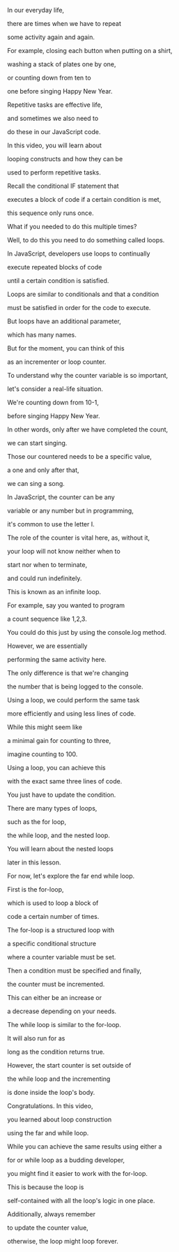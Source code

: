 In our everyday life, 

there are times when we have to repeat 

some activity again and again. 

For example, closing each button when putting on a shirt, 

washing a stack of plates one by one, 

or counting down from ten to 

one before singing Happy New Year. 

Repetitive tasks are effective life, 

and sometimes we also need to 

do these in our JavaScript code. 

In this video, you will learn about 

looping constructs and how they can be 

used to perform repetitive tasks. 

Recall the conditional IF statement that 

executes a block of code if a certain condition is met, 

this sequence only runs once. 

What if you needed to do this multiple times? 

Well, to do this you need to do something called loops. 

In JavaScript, developers use loops to continually 

execute repeated blocks of code 

until a certain condition is satisfied. 

Loops are similar to conditionals and that a condition 

must be satisfied in order for the code to execute. 

But loops have an additional parameter, 

which has many names. 

But for the moment, you can think of this 

as an incrementer or loop counter. 

To understand why the counter variable is so important, 

let's consider a real-life situation. 

We're counting down from 10-1, 

before singing Happy New Year. 

In other words, only after we have completed the count, 

we can start singing. 

Those our countered needs to be a specific value, 

a one and only after that, 

we can sing a song. 

In JavaScript, the counter can be any 

variable or any number but in programming, 

it's common to use the letter I. 

The role of the counter is vital here, as, without it, 

your loop will not know neither when to 

start nor when to terminate, 

and could run indefinitely. 

This is known as an infinite loop. 

For example, say you wanted to program 

a count sequence like 1,2,3. 

You could do this just by using the console.log method. 

However, we are essentially 

performing the same activity here. 

The only difference is that we're changing 

the number that is being logged to the console. 

Using a loop, we could perform the same task 

more efficiently and using less lines of code. 

While this might seem like 

a minimal gain for counting to three, 

imagine counting to 100. 

Using a loop, you can achieve this 

with the exact same three lines of code. 

You just have to update the condition. 

There are many types of loops, 

such as the for loop, 

the while loop, and the nested loop. 

You will learn about the nested loops 

later in this lesson. 

For now, let's explore the far end while loop. 

First is the for-loop, 

which is used to loop a block of 

code a certain number of times. 

The for-loop is a structured loop with 

a specific conditional structure 

where a counter variable must be set. 

Then a condition must be specified and finally, 

the counter must be incremented. 

This can either be an increase or 

a decrease depending on your needs. 

The while loop is similar to the for-loop. 

It will also run for as 

long as the condition returns true. 

However, the start counter is set outside of 

the while loop and the incrementing 

is done inside the loop's body. 

Congratulations. In this video, 

you learned about loop construction 

using the far and while loop. 

While you can achieve the same results using either a 

for or while loop as a budding developer, 

you might find it easier to work with the for-loop. 

This is because the loop is 

self-contained with all the loop's logic in one place. 

Additionally, always remember 

to update the counter value, 

otherwise, the loop might loop forever.